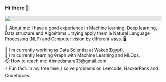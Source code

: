 ### Hi there 👋

<img style="display: block;-webkit-user-select: none;margin: auto;background-color: hsl(0, 0%, 90%);" src="https://c.tenor.com/pPKOYQpTO8AAAAAd/monkey-developer.gif">

:boy: About me: I have a good experience in Machine learning, Deep learning, Data structure and Algorithms... trying apply them in Natural Language Processing (NLP) and Computer vision by different ways. 🖥️</br>

🔭 I’m currently working as Data Scientist at Wakeb(Egypt).</br>
🌱 I’m currently learning Graph with Machine Learning and MLOps.</br>
📫 How to reach me: Ahmedsmara33@gmail.com </br>
⚡ Fun fact: In my free time, I solve problems on Leetcode, HackerRank and Codeforces.</br>



<!--
**smara97/smara97** is a ✨ _special_ ✨ repository because its `README.md` (this file) appears on your GitHub profile.

Here are some ideas to get you started:

- 🔭 I’m currently working on ...
- 🌱 I’m currently learning ...
- 👯 I’m looking to collaborate on ...
- 🤔 I’m looking for help with ...
- 💬 Ask me about ...
- 📫 How to reach me: ...
- 😄 Pronouns: ...
- ⚡ Fun fact: ...
-->
